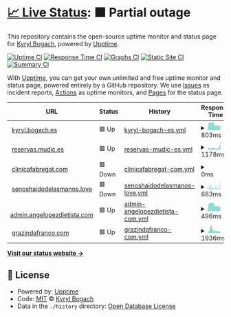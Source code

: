 # [📈 Live Status](https://status.bogach.es): <!--live status--> **🟧 Partial outage**

This repository contains the open-source uptime monitor and status page for [Kyryl Bogach](www.kyryl.bogach.es), powered by [Upptime](https://github.com/upptime/upptime).

[![Uptime CI](https://github.com/kyryl-bogach/upptime/workflows/Uptime%20CI/badge.svg)](https://github.com/kyryl-bogach/upptime/actions?query=workflow%3A%22Uptime+CI%22)
[![Response Time CI](https://github.com/kyryl-bogach/upptime/workflows/Response%20Time%20CI/badge.svg)](https://github.com/kyryl-bogach/upptime/actions?query=workflow%3A%22Response+Time+CI%22)
[![Graphs CI](https://github.com/kyryl-bogach/upptime/workflows/Graphs%20CI/badge.svg)](https://github.com/kyryl-bogach/upptime/actions?query=workflow%3A%22Graphs+CI%22)
[![Static Site CI](https://github.com/kyryl-bogach/upptime/workflows/Static%20Site%20CI/badge.svg)](https://github.com/kyryl-bogach/upptime/actions?query=workflow%3A%22Static+Site+CI%22)
[![Summary CI](https://github.com/kyryl-bogach/upptime/workflows/Summary%20CI/badge.svg)](https://github.com/kyryl-bogach/upptime/actions?query=workflow%3A%22Summary+CI%22)

With [Upptime](https://upptime.js.org), you can get your own unlimited and free uptime monitor and status page, powered entirely by a GitHub repository. We use [Issues](https://github.com/kyryl-bogach/upptime/issues) as incident reports, [Actions](https://github.com/kyryl-bogach/upptime/actions) as uptime monitors, and [Pages](https://status.bogach.es) for the status page.

<!--start: status pages-->
<!-- This summary is generated by Upptime (https://github.com/upptime/upptime) -->
<!-- Do not edit this manually, your changes will be overwritten -->
<!-- prettier-ignore -->
| URL | Status | History | Response Time | Uptime |
| --- | ------ | ------- | ------------- | ------ |
| <img alt="" src="https://icons.duckduckgo.com/ip3/kyryl.bogach.es.ico" height="13"> [kyryl.bogach.es](https://kyryl.bogach.es) | 🟩 Up | [kyryl-bogach-es.yml](https://github.com/kyryl-bogach/upptime/commits/HEAD/history/kyryl-bogach-es.yml) | <details><summary><img alt="Response time graph" src="./graphs/kyryl-bogach-es/response-time-week.png" height="20"> 803ms</summary><br><a href="https://status.bogach.es/history/kyryl-bogach-es"><img alt="Response time 800" src="https://img.shields.io/endpoint?url=https%3A%2F%2Fraw.githubusercontent.com%2Fkyryl-bogach%2Fupptime%2FHEAD%2Fapi%2Fkyryl-bogach-es%2Fresponse-time.json"></a><br><a href="https://status.bogach.es/history/kyryl-bogach-es"><img alt="24-hour response time 649" src="https://img.shields.io/endpoint?url=https%3A%2F%2Fraw.githubusercontent.com%2Fkyryl-bogach%2Fupptime%2FHEAD%2Fapi%2Fkyryl-bogach-es%2Fresponse-time-day.json"></a><br><a href="https://status.bogach.es/history/kyryl-bogach-es"><img alt="7-day response time 803" src="https://img.shields.io/endpoint?url=https%3A%2F%2Fraw.githubusercontent.com%2Fkyryl-bogach%2Fupptime%2FHEAD%2Fapi%2Fkyryl-bogach-es%2Fresponse-time-week.json"></a><br><a href="https://status.bogach.es/history/kyryl-bogach-es"><img alt="30-day response time 794" src="https://img.shields.io/endpoint?url=https%3A%2F%2Fraw.githubusercontent.com%2Fkyryl-bogach%2Fupptime%2FHEAD%2Fapi%2Fkyryl-bogach-es%2Fresponse-time-month.json"></a><br><a href="https://status.bogach.es/history/kyryl-bogach-es"><img alt="1-year response time 793" src="https://img.shields.io/endpoint?url=https%3A%2F%2Fraw.githubusercontent.com%2Fkyryl-bogach%2Fupptime%2FHEAD%2Fapi%2Fkyryl-bogach-es%2Fresponse-time-year.json"></a></details> | <details><summary><a href="https://status.bogach.es/history/kyryl-bogach-es">100.00%</a></summary><a href="https://status.bogach.es/history/kyryl-bogach-es"><img alt="All-time uptime 99.96%" src="https://img.shields.io/endpoint?url=https%3A%2F%2Fraw.githubusercontent.com%2Fkyryl-bogach%2Fupptime%2FHEAD%2Fapi%2Fkyryl-bogach-es%2Fuptime.json"></a><br><a href="https://status.bogach.es/history/kyryl-bogach-es"><img alt="24-hour uptime 100.00%" src="https://img.shields.io/endpoint?url=https%3A%2F%2Fraw.githubusercontent.com%2Fkyryl-bogach%2Fupptime%2FHEAD%2Fapi%2Fkyryl-bogach-es%2Fuptime-day.json"></a><br><a href="https://status.bogach.es/history/kyryl-bogach-es"><img alt="7-day uptime 100.00%" src="https://img.shields.io/endpoint?url=https%3A%2F%2Fraw.githubusercontent.com%2Fkyryl-bogach%2Fupptime%2FHEAD%2Fapi%2Fkyryl-bogach-es%2Fuptime-week.json"></a><br><a href="https://status.bogach.es/history/kyryl-bogach-es"><img alt="30-day uptime 100.00%" src="https://img.shields.io/endpoint?url=https%3A%2F%2Fraw.githubusercontent.com%2Fkyryl-bogach%2Fupptime%2FHEAD%2Fapi%2Fkyryl-bogach-es%2Fuptime-month.json"></a><br><a href="https://status.bogach.es/history/kyryl-bogach-es"><img alt="1-year uptime 99.94%" src="https://img.shields.io/endpoint?url=https%3A%2F%2Fraw.githubusercontent.com%2Fkyryl-bogach%2Fupptime%2FHEAD%2Fapi%2Fkyryl-bogach-es%2Fuptime-year.json"></a></details>
| <img alt="" src="https://icons.duckduckgo.com/ip3/reservas.mudic.es.ico" height="13"> [reservas.mudic.es](https://reservas.mudic.es) | 🟩 Up | [reservas-mudic-es.yml](https://github.com/kyryl-bogach/upptime/commits/HEAD/history/reservas-mudic-es.yml) | <details><summary><img alt="Response time graph" src="./graphs/reservas-mudic-es/response-time-week.png" height="20"> 1178ms</summary><br><a href="https://status.bogach.es/history/reservas-mudic-es"><img alt="Response time 707" src="https://img.shields.io/endpoint?url=https%3A%2F%2Fraw.githubusercontent.com%2Fkyryl-bogach%2Fupptime%2FHEAD%2Fapi%2Freservas-mudic-es%2Fresponse-time.json"></a><br><a href="https://status.bogach.es/history/reservas-mudic-es"><img alt="24-hour response time 4565" src="https://img.shields.io/endpoint?url=https%3A%2F%2Fraw.githubusercontent.com%2Fkyryl-bogach%2Fupptime%2FHEAD%2Fapi%2Freservas-mudic-es%2Fresponse-time-day.json"></a><br><a href="https://status.bogach.es/history/reservas-mudic-es"><img alt="7-day response time 1178" src="https://img.shields.io/endpoint?url=https%3A%2F%2Fraw.githubusercontent.com%2Fkyryl-bogach%2Fupptime%2FHEAD%2Fapi%2Freservas-mudic-es%2Fresponse-time-week.json"></a><br><a href="https://status.bogach.es/history/reservas-mudic-es"><img alt="30-day response time 793" src="https://img.shields.io/endpoint?url=https%3A%2F%2Fraw.githubusercontent.com%2Fkyryl-bogach%2Fupptime%2FHEAD%2Fapi%2Freservas-mudic-es%2Fresponse-time-month.json"></a><br><a href="https://status.bogach.es/history/reservas-mudic-es"><img alt="1-year response time 713" src="https://img.shields.io/endpoint?url=https%3A%2F%2Fraw.githubusercontent.com%2Fkyryl-bogach%2Fupptime%2FHEAD%2Fapi%2Freservas-mudic-es%2Fresponse-time-year.json"></a></details> | <details><summary><a href="https://status.bogach.es/history/reservas-mudic-es">100.00%</a></summary><a href="https://status.bogach.es/history/reservas-mudic-es"><img alt="All-time uptime 99.99%" src="https://img.shields.io/endpoint?url=https%3A%2F%2Fraw.githubusercontent.com%2Fkyryl-bogach%2Fupptime%2FHEAD%2Fapi%2Freservas-mudic-es%2Fuptime.json"></a><br><a href="https://status.bogach.es/history/reservas-mudic-es"><img alt="24-hour uptime 100.00%" src="https://img.shields.io/endpoint?url=https%3A%2F%2Fraw.githubusercontent.com%2Fkyryl-bogach%2Fupptime%2FHEAD%2Fapi%2Freservas-mudic-es%2Fuptime-day.json"></a><br><a href="https://status.bogach.es/history/reservas-mudic-es"><img alt="7-day uptime 100.00%" src="https://img.shields.io/endpoint?url=https%3A%2F%2Fraw.githubusercontent.com%2Fkyryl-bogach%2Fupptime%2FHEAD%2Fapi%2Freservas-mudic-es%2Fuptime-week.json"></a><br><a href="https://status.bogach.es/history/reservas-mudic-es"><img alt="30-day uptime 100.00%" src="https://img.shields.io/endpoint?url=https%3A%2F%2Fraw.githubusercontent.com%2Fkyryl-bogach%2Fupptime%2FHEAD%2Fapi%2Freservas-mudic-es%2Fuptime-month.json"></a><br><a href="https://status.bogach.es/history/reservas-mudic-es"><img alt="1-year uptime 99.99%" src="https://img.shields.io/endpoint?url=https%3A%2F%2Fraw.githubusercontent.com%2Fkyryl-bogach%2Fupptime%2FHEAD%2Fapi%2Freservas-mudic-es%2Fuptime-year.json"></a></details>
| <img alt="" src="https://icons.duckduckgo.com/ip3/clinicafabregat.com.ico" height="13"> [clinicafabregat.com](https://clinicafabregat.com) | 🟥 Down | [clinicafabregat-com.yml](https://github.com/kyryl-bogach/upptime/commits/HEAD/history/clinicafabregat-com.yml) | <details><summary><img alt="Response time graph" src="./graphs/clinicafabregat-com/response-time-week.png" height="20"> 0ms</summary><br><a href="https://status.bogach.es/history/clinicafabregat-com"><img alt="Response time 1163" src="https://img.shields.io/endpoint?url=https%3A%2F%2Fraw.githubusercontent.com%2Fkyryl-bogach%2Fupptime%2FHEAD%2Fapi%2Fclinicafabregat-com%2Fresponse-time.json"></a><br><a href="https://status.bogach.es/history/clinicafabregat-com"><img alt="24-hour response time 0" src="https://img.shields.io/endpoint?url=https%3A%2F%2Fraw.githubusercontent.com%2Fkyryl-bogach%2Fupptime%2FHEAD%2Fapi%2Fclinicafabregat-com%2Fresponse-time-day.json"></a><br><a href="https://status.bogach.es/history/clinicafabregat-com"><img alt="7-day response time 0" src="https://img.shields.io/endpoint?url=https%3A%2F%2Fraw.githubusercontent.com%2Fkyryl-bogach%2Fupptime%2FHEAD%2Fapi%2Fclinicafabregat-com%2Fresponse-time-week.json"></a><br><a href="https://status.bogach.es/history/clinicafabregat-com"><img alt="30-day response time 3268" src="https://img.shields.io/endpoint?url=https%3A%2F%2Fraw.githubusercontent.com%2Fkyryl-bogach%2Fupptime%2FHEAD%2Fapi%2Fclinicafabregat-com%2Fresponse-time-month.json"></a><br><a href="https://status.bogach.es/history/clinicafabregat-com"><img alt="1-year response time 1155" src="https://img.shields.io/endpoint?url=https%3A%2F%2Fraw.githubusercontent.com%2Fkyryl-bogach%2Fupptime%2FHEAD%2Fapi%2Fclinicafabregat-com%2Fresponse-time-year.json"></a></details> | <details><summary><a href="https://status.bogach.es/history/clinicafabregat-com">0.00%</a></summary><a href="https://status.bogach.es/history/clinicafabregat-com"><img alt="All-time uptime 49.24%" src="https://img.shields.io/endpoint?url=https%3A%2F%2Fraw.githubusercontent.com%2Fkyryl-bogach%2Fupptime%2FHEAD%2Fapi%2Fclinicafabregat-com%2Fuptime.json"></a><br><a href="https://status.bogach.es/history/clinicafabregat-com"><img alt="24-hour uptime 0.00%" src="https://img.shields.io/endpoint?url=https%3A%2F%2Fraw.githubusercontent.com%2Fkyryl-bogach%2Fupptime%2FHEAD%2Fapi%2Fclinicafabregat-com%2Fuptime-day.json"></a><br><a href="https://status.bogach.es/history/clinicafabregat-com"><img alt="7-day uptime 0.00%" src="https://img.shields.io/endpoint?url=https%3A%2F%2Fraw.githubusercontent.com%2Fkyryl-bogach%2Fupptime%2FHEAD%2Fapi%2Fclinicafabregat-com%2Fuptime-week.json"></a><br><a href="https://status.bogach.es/history/clinicafabregat-com"><img alt="30-day uptime 18.00%" src="https://img.shields.io/endpoint?url=https%3A%2F%2Fraw.githubusercontent.com%2Fkyryl-bogach%2Fupptime%2FHEAD%2Fapi%2Fclinicafabregat-com%2Fuptime-month.json"></a><br><a href="https://status.bogach.es/history/clinicafabregat-com"><img alt="1-year uptime 26.44%" src="https://img.shields.io/endpoint?url=https%3A%2F%2Fraw.githubusercontent.com%2Fkyryl-bogach%2Fupptime%2FHEAD%2Fapi%2Fclinicafabregat-com%2Fuptime-year.json"></a></details>
| <img alt="" src="https://icons.duckduckgo.com/ip3/senoshaidodelasmanos.love.ico" height="13"> [senoshaidodelasmanos.love](https://senoshaidodelasmanos.love) | 🟥 Down | [senoshaidodelasmanos-love.yml](https://github.com/kyryl-bogach/upptime/commits/HEAD/history/senoshaidodelasmanos-love.yml) | <details><summary><img alt="Response time graph" src="./graphs/senoshaidodelasmanos-love/response-time-week.png" height="20"> 683ms</summary><br><a href="https://status.bogach.es/history/senoshaidodelasmanos-love"><img alt="Response time 643" src="https://img.shields.io/endpoint?url=https%3A%2F%2Fraw.githubusercontent.com%2Fkyryl-bogach%2Fupptime%2FHEAD%2Fapi%2Fsenoshaidodelasmanos-love%2Fresponse-time.json"></a><br><a href="https://status.bogach.es/history/senoshaidodelasmanos-love"><img alt="24-hour response time 746" src="https://img.shields.io/endpoint?url=https%3A%2F%2Fraw.githubusercontent.com%2Fkyryl-bogach%2Fupptime%2FHEAD%2Fapi%2Fsenoshaidodelasmanos-love%2Fresponse-time-day.json"></a><br><a href="https://status.bogach.es/history/senoshaidodelasmanos-love"><img alt="7-day response time 683" src="https://img.shields.io/endpoint?url=https%3A%2F%2Fraw.githubusercontent.com%2Fkyryl-bogach%2Fupptime%2FHEAD%2Fapi%2Fsenoshaidodelasmanos-love%2Fresponse-time-week.json"></a><br><a href="https://status.bogach.es/history/senoshaidodelasmanos-love"><img alt="30-day response time 420" src="https://img.shields.io/endpoint?url=https%3A%2F%2Fraw.githubusercontent.com%2Fkyryl-bogach%2Fupptime%2FHEAD%2Fapi%2Fsenoshaidodelasmanos-love%2Fresponse-time-month.json"></a><br><a href="https://status.bogach.es/history/senoshaidodelasmanos-love"><img alt="1-year response time 601" src="https://img.shields.io/endpoint?url=https%3A%2F%2Fraw.githubusercontent.com%2Fkyryl-bogach%2Fupptime%2FHEAD%2Fapi%2Fsenoshaidodelasmanos-love%2Fresponse-time-year.json"></a></details> | <details><summary><a href="https://status.bogach.es/history/senoshaidodelasmanos-love">57.51%</a></summary><a href="https://status.bogach.es/history/senoshaidodelasmanos-love"><img alt="All-time uptime 99.50%" src="https://img.shields.io/endpoint?url=https%3A%2F%2Fraw.githubusercontent.com%2Fkyryl-bogach%2Fupptime%2FHEAD%2Fapi%2Fsenoshaidodelasmanos-love%2Fuptime.json"></a><br><a href="https://status.bogach.es/history/senoshaidodelasmanos-love"><img alt="24-hour uptime 66.63%" src="https://img.shields.io/endpoint?url=https%3A%2F%2Fraw.githubusercontent.com%2Fkyryl-bogach%2Fupptime%2FHEAD%2Fapi%2Fsenoshaidodelasmanos-love%2Fuptime-day.json"></a><br><a href="https://status.bogach.es/history/senoshaidodelasmanos-love"><img alt="7-day uptime 57.51%" src="https://img.shields.io/endpoint?url=https%3A%2F%2Fraw.githubusercontent.com%2Fkyryl-bogach%2Fupptime%2FHEAD%2Fapi%2Fsenoshaidodelasmanos-love%2Fuptime-week.json"></a><br><a href="https://status.bogach.es/history/senoshaidodelasmanos-love"><img alt="30-day uptime 90.22%" src="https://img.shields.io/endpoint?url=https%3A%2F%2Fraw.githubusercontent.com%2Fkyryl-bogach%2Fupptime%2FHEAD%2Fapi%2Fsenoshaidodelasmanos-love%2Fuptime-month.json"></a><br><a href="https://status.bogach.es/history/senoshaidodelasmanos-love"><img alt="1-year uptime 99.19%" src="https://img.shields.io/endpoint?url=https%3A%2F%2Fraw.githubusercontent.com%2Fkyryl-bogach%2Fupptime%2FHEAD%2Fapi%2Fsenoshaidodelasmanos-love%2Fuptime-year.json"></a></details>
| <img alt="" src="https://icons.duckduckgo.com/ip3/admin.angelopezdietista.com.ico" height="13"> [admin.angelopezdietista.com](https://admin.angelopezdietista.com) | 🟩 Up | [admin-angelopezdietista-com.yml](https://github.com/kyryl-bogach/upptime/commits/HEAD/history/admin-angelopezdietista-com.yml) | <details><summary><img alt="Response time graph" src="./graphs/admin-angelopezdietista-com/response-time-week.png" height="20"> 496ms</summary><br><a href="https://status.bogach.es/history/admin-angelopezdietista-com"><img alt="Response time 472" src="https://img.shields.io/endpoint?url=https%3A%2F%2Fraw.githubusercontent.com%2Fkyryl-bogach%2Fupptime%2FHEAD%2Fapi%2Fadmin-angelopezdietista-com%2Fresponse-time.json"></a><br><a href="https://status.bogach.es/history/admin-angelopezdietista-com"><img alt="24-hour response time 381" src="https://img.shields.io/endpoint?url=https%3A%2F%2Fraw.githubusercontent.com%2Fkyryl-bogach%2Fupptime%2FHEAD%2Fapi%2Fadmin-angelopezdietista-com%2Fresponse-time-day.json"></a><br><a href="https://status.bogach.es/history/admin-angelopezdietista-com"><img alt="7-day response time 496" src="https://img.shields.io/endpoint?url=https%3A%2F%2Fraw.githubusercontent.com%2Fkyryl-bogach%2Fupptime%2FHEAD%2Fapi%2Fadmin-angelopezdietista-com%2Fresponse-time-week.json"></a><br><a href="https://status.bogach.es/history/admin-angelopezdietista-com"><img alt="30-day response time 482" src="https://img.shields.io/endpoint?url=https%3A%2F%2Fraw.githubusercontent.com%2Fkyryl-bogach%2Fupptime%2FHEAD%2Fapi%2Fadmin-angelopezdietista-com%2Fresponse-time-month.json"></a><br><a href="https://status.bogach.es/history/admin-angelopezdietista-com"><img alt="1-year response time 471" src="https://img.shields.io/endpoint?url=https%3A%2F%2Fraw.githubusercontent.com%2Fkyryl-bogach%2Fupptime%2FHEAD%2Fapi%2Fadmin-angelopezdietista-com%2Fresponse-time-year.json"></a></details> | <details><summary><a href="https://status.bogach.es/history/admin-angelopezdietista-com">100.00%</a></summary><a href="https://status.bogach.es/history/admin-angelopezdietista-com"><img alt="All-time uptime 99.96%" src="https://img.shields.io/endpoint?url=https%3A%2F%2Fraw.githubusercontent.com%2Fkyryl-bogach%2Fupptime%2FHEAD%2Fapi%2Fadmin-angelopezdietista-com%2Fuptime.json"></a><br><a href="https://status.bogach.es/history/admin-angelopezdietista-com"><img alt="24-hour uptime 100.00%" src="https://img.shields.io/endpoint?url=https%3A%2F%2Fraw.githubusercontent.com%2Fkyryl-bogach%2Fupptime%2FHEAD%2Fapi%2Fadmin-angelopezdietista-com%2Fuptime-day.json"></a><br><a href="https://status.bogach.es/history/admin-angelopezdietista-com"><img alt="7-day uptime 100.00%" src="https://img.shields.io/endpoint?url=https%3A%2F%2Fraw.githubusercontent.com%2Fkyryl-bogach%2Fupptime%2FHEAD%2Fapi%2Fadmin-angelopezdietista-com%2Fuptime-week.json"></a><br><a href="https://status.bogach.es/history/admin-angelopezdietista-com"><img alt="30-day uptime 100.00%" src="https://img.shields.io/endpoint?url=https%3A%2F%2Fraw.githubusercontent.com%2Fkyryl-bogach%2Fupptime%2FHEAD%2Fapi%2Fadmin-angelopezdietista-com%2Fuptime-month.json"></a><br><a href="https://status.bogach.es/history/admin-angelopezdietista-com"><img alt="1-year uptime 99.96%" src="https://img.shields.io/endpoint?url=https%3A%2F%2Fraw.githubusercontent.com%2Fkyryl-bogach%2Fupptime%2FHEAD%2Fapi%2Fadmin-angelopezdietista-com%2Fuptime-year.json"></a></details>
| <img alt="" src="https://icons.duckduckgo.com/ip3/grazindafranco.com.ico" height="13"> [grazindafranco.com](https://grazindafranco.com) | 🟩 Up | [grazindafranco-com.yml](https://github.com/kyryl-bogach/upptime/commits/HEAD/history/grazindafranco-com.yml) | <details><summary><img alt="Response time graph" src="./graphs/grazindafranco-com/response-time-week.png" height="20"> 1936ms</summary><br><a href="https://status.bogach.es/history/grazindafranco-com"><img alt="Response time 1272" src="https://img.shields.io/endpoint?url=https%3A%2F%2Fraw.githubusercontent.com%2Fkyryl-bogach%2Fupptime%2FHEAD%2Fapi%2Fgrazindafranco-com%2Fresponse-time.json"></a><br><a href="https://status.bogach.es/history/grazindafranco-com"><img alt="24-hour response time 1005" src="https://img.shields.io/endpoint?url=https%3A%2F%2Fraw.githubusercontent.com%2Fkyryl-bogach%2Fupptime%2FHEAD%2Fapi%2Fgrazindafranco-com%2Fresponse-time-day.json"></a><br><a href="https://status.bogach.es/history/grazindafranco-com"><img alt="7-day response time 1936" src="https://img.shields.io/endpoint?url=https%3A%2F%2Fraw.githubusercontent.com%2Fkyryl-bogach%2Fupptime%2FHEAD%2Fapi%2Fgrazindafranco-com%2Fresponse-time-week.json"></a><br><a href="https://status.bogach.es/history/grazindafranco-com"><img alt="30-day response time 1527" src="https://img.shields.io/endpoint?url=https%3A%2F%2Fraw.githubusercontent.com%2Fkyryl-bogach%2Fupptime%2FHEAD%2Fapi%2Fgrazindafranco-com%2Fresponse-time-month.json"></a><br><a href="https://status.bogach.es/history/grazindafranco-com"><img alt="1-year response time 1261" src="https://img.shields.io/endpoint?url=https%3A%2F%2Fraw.githubusercontent.com%2Fkyryl-bogach%2Fupptime%2FHEAD%2Fapi%2Fgrazindafranco-com%2Fresponse-time-year.json"></a></details> | <details><summary><a href="https://status.bogach.es/history/grazindafranco-com">100.00%</a></summary><a href="https://status.bogach.es/history/grazindafranco-com"><img alt="All-time uptime 99.97%" src="https://img.shields.io/endpoint?url=https%3A%2F%2Fraw.githubusercontent.com%2Fkyryl-bogach%2Fupptime%2FHEAD%2Fapi%2Fgrazindafranco-com%2Fuptime.json"></a><br><a href="https://status.bogach.es/history/grazindafranco-com"><img alt="24-hour uptime 100.00%" src="https://img.shields.io/endpoint?url=https%3A%2F%2Fraw.githubusercontent.com%2Fkyryl-bogach%2Fupptime%2FHEAD%2Fapi%2Fgrazindafranco-com%2Fuptime-day.json"></a><br><a href="https://status.bogach.es/history/grazindafranco-com"><img alt="7-day uptime 100.00%" src="https://img.shields.io/endpoint?url=https%3A%2F%2Fraw.githubusercontent.com%2Fkyryl-bogach%2Fupptime%2FHEAD%2Fapi%2Fgrazindafranco-com%2Fuptime-week.json"></a><br><a href="https://status.bogach.es/history/grazindafranco-com"><img alt="30-day uptime 100.00%" src="https://img.shields.io/endpoint?url=https%3A%2F%2Fraw.githubusercontent.com%2Fkyryl-bogach%2Fupptime%2FHEAD%2Fapi%2Fgrazindafranco-com%2Fuptime-month.json"></a><br><a href="https://status.bogach.es/history/grazindafranco-com"><img alt="1-year uptime 99.95%" src="https://img.shields.io/endpoint?url=https%3A%2F%2Fraw.githubusercontent.com%2Fkyryl-bogach%2Fupptime%2FHEAD%2Fapi%2Fgrazindafranco-com%2Fuptime-year.json"></a></details>

<!--end: status pages-->

[**Visit our status website →**](https://status.bogach.es)

## 📄 License

- Powered by: [Upptime](https://github.com/upptime/upptime)
- Code: [MIT](./LICENSE) © [Kyryl Bogach](www.kyryl.bogach.es)
- Data in the `./history` directory: [Open Database License](https://opendatacommons.org/licenses/odbl/1-0/)
